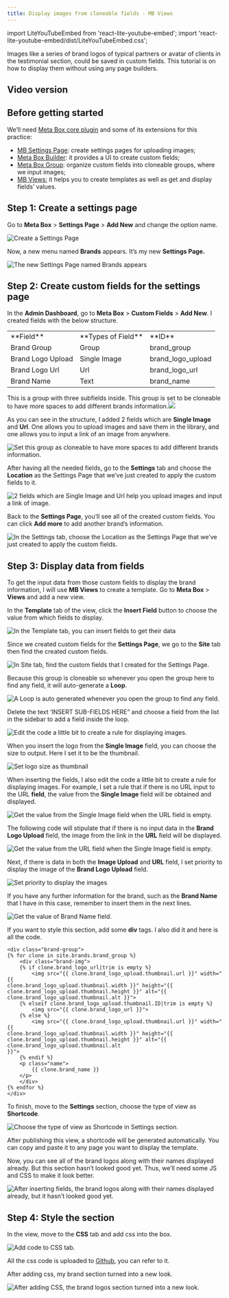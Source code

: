 ```yaml
---
title: Display images from cloneable fields - MB Views
---
```


import LiteYouTubeEmbed from 'react-lite-youtube-embed';
import 'react-lite-youtube-embed/dist/LiteYouTubeEmbed.css';

Images like a series of brand logos of typical partners or avatar of clients in the testimonial section, could be saved in custom fields. This tutorial is on how to display them without using any page builders.

## Video version

<LiteYouTubeEmbed id='nteLH6DDKSI' />

## Before getting started

We’ll need <a href="https://wordpress.org/plugins/meta-box/">Meta Box core plugin</a> and some of its extensions for this practice:

* <a href="https://metabox.io/plugins/mb-settings-page/?swcfpc=1">MB Settings Page</a>: create settings pages for uploading images;
* <a href="https://metabox.io/plugins/meta-box-builder/?swcfpc=1">Meta Box Builder</a>: it provides a UI to create custom fields;
* <a href="https://metabox.io/plugins/meta-box-group/?swcfpc=1">Meta Box Group</a>: organize custom fields into cloneable groups, where we input images;
* <a href="https://metabox.io/plugins/mb-views/?swcfpc=1">MB Views:</a> it helps you to create templates as well as get and display fields’ values.

## Step 1: Create a settings page

Go to **Meta Box** &gt; **Settings Page** &gt; **Add New** and change the option name.

![Create a Settings Page](https://i.imgur.com/xj8IOWJ.png)

Now, a new menu named **Brands** appears. It’s my new **Settings Page.**

![The new Settings Page named Brands appears](https://i.imgur.com/U4H4ELu.png)

## Step 2: Create custom fields for the settings page

In the **Admin Dashboard**, go to **Meta Box** &gt; **Custom Fields** &gt; **Add New**. I created fields with the below structure.

<table>
<tbody>
<tr>
<td> **Field** </td>
<td> **Types of Field** </td>
<td> **ID** </td>
</tr>
<tr>
<td>Brand Group</td>
<td>Group</td>
<td>brand_group</td>
</tr>
<tr>
<td>Brand Logo Upload</td>
<td>Single Image</td>
<td>brand_logo_upload</td>
</tr>
<tr>
<td>Brand Logo Url</td>
<td>Url</td>
<td>brand_logo_url</td>
</tr>
<tr>
<td>Brand Name</td>
<td>Text</td>
<td>brand_name</td>
</tr>
</tbody>
</table>

This is a group with three subfields inside. This group is set to be cloneable to have more spaces to add different brands information.<img src="https://i.imgur.com/Hi033mY.png">

As you can see in the structure, I added 2 fields which are **Single Image** and **Url**. One allows you to upload images and save them in the library, and one allows you to input a link of an image from anywhere.

![Set this group as cloneable to have more spaces to add different brands information.](https://i.imgur.com/dmaPInv.png)

After having all the needed fields, go to the **Settings** tab and choose the **Location** as the Settings Page that we’ve just created to apply the custom fields to it.

![2 fields which are Single Image and Url help you upload images and input a link of image.](https://i.imgur.com/MHr0exH.png)

Back to the **Settings Page**, you’ll see all of the created custom fields. You can click **Add more** to add another brand’s information.

![In the Settings tab, choose the Location as the Settings Page that we’ve just created to apply the custom fields.](https://i.imgur.com/4JJ0nEh.png)

## Step 3: Display data from fields

To get the input data from those custom fields to display the brand information, I will use **MB Views** to create a template. Go to **Meta Box** &gt; **Views** and add a new view.

In the **Template** tab of the view, click the **Insert Field** button to choose the value from which fields to display.

![In the Template tab, you can insert fields to get their data](https://i.imgur.com/2aD8XWb.png)

Since we created custom fields for the **Settings Page**, we go to the **Site** tab then find the created custom fields.

![In Site tab, find the custom fields that I created for the Settings Page.](https://i.imgur.com/mJIBoAZ.png)

Because this group is cloneable so whenever you open the group here to find any field, it will auto-generate a **Loop**.

![A Loop is auto generated whenever you open the group to find any field.](https://i.imgur.com/SLlnKl4.png)

Delete the text ‘INSERT SUB-FIELDS HERE” and choose a field from the list in the sidebar to add a field inside the loop.

![Edit the code a little bit to create a rule for displaying images.](https://i.imgur.com/HPXAk4U.gif")

When you insert the logo from the **Single Image** field, you can choose the size to output. Here I set it to be the thumbnail.

![Set logo size as thumbnail](https://i.imgur.com/A9VwBOb.png)

When inserting the fields, I also edit the code a little bit to create a rule for displaying images. For example, I set a rule that if there is no URL input to the URL **field**, the value from the **Single Image** field will be obtained and displayed.

![Get the value from the Single Image field when the URL field is empty.](https://i.imgur.com/ndDjfEa.png)

The following code will stipulate that if there is no input data in the **Brand Logo Upload** field, the image from the link in the **URL** field will be displayed.

![Get the value from the URL field when the Single Image field is empty.](https://i.imgur.com/Xro7EVw.png)

Next, if there is data in both the **Image Upload** and **URL** field, I set priority to display the image of the **Brand Logo Upload** field.

![Set priority to display the images](https://i.imgur.com/2YUI1Vy.png)

If you have any further information for the brand, such as the **Brand Name** that I have in this case, remember to insert them in the next lines.

![Get the value of Brand Name field.](https://i.imgur.com/m4VWKZB.png)

If you want to style this section, add some **div** tags. I also did it and here is all the code.

```
<div class="brand-group">
{% for clone in site.brands.brand_group %}
    <div class="brand-img">
    {% if clone.brand_logo_url|trim is empty %}
        <img src="{{ clone.brand_logo_upload.thumbnail.url }}" width="{{ 
clone.brand_logo_upload.thumbnail.width }}" height="{{ 
clone.brand_logo_upload.thumbnail.height }}" alt="{{ clone.brand_logo_upload.thumbnail.alt }}">
    {% elseif clone.brand_logo_upload.thumbnail.ID|trim is empty %}
        <img src="{{ clone.brand_logo_url }}">
    {% else %}
        <img src="{{ clone.brand_logo_upload.thumbnail.url }}" width="{{ 
clone.brand_logo_upload.thumbnail.width }}" height="{{ 
clone.brand_logo_upload.thumbnail.height }}" alt="{{ clone.brand_logo_upload.thumbnail.alt 
}}">
    {% endif %}
    <p class="name">
        {{ clone.brand_name }}
    </p>
    </div>
{% endfor %}
</div>
```
To finish, move to the **Settings** section, choose the type of view as **Shortcode**.

![Choose the type of view as Shortcode in Settings section.](https://i.imgur.com/nEOIWFM.png)

After publishing this view, a shortcode will be generated automatically. You can copy and paste it to any page you want to display the template.

Now, you can see all of the brand logos along with their names displayed already. But this section hasn’t looked good yet. Thus, we’ll need some JS and CSS to make it look better.

![After inserting fields, the brand logos along with their names displayed already, but it hasn’t looked good yet.](https://i.imgur.com/nEOIWFM.png)

## Step 4: Style the section

In the view, move to the **CSS** tab and add css into the box.

![Add code to CSS tab.](https://i.imgur.com/hUni7yc.png)

All the css code is uploaded to <a href="https://github.com/wpmetabox/tutorials/blob/effb1b8d4729da57bf3fe5ee77dc2fe2827678a7/display-images-from-cloneable-fields-with-Gutenberg/custom.css">Github</a>, you can refer to it.

After adding css, my brand section turned into a new look.

![After adding CSS, the brand logos section turned into a new look.](https://i.imgur.com/MQpnntm.png)
